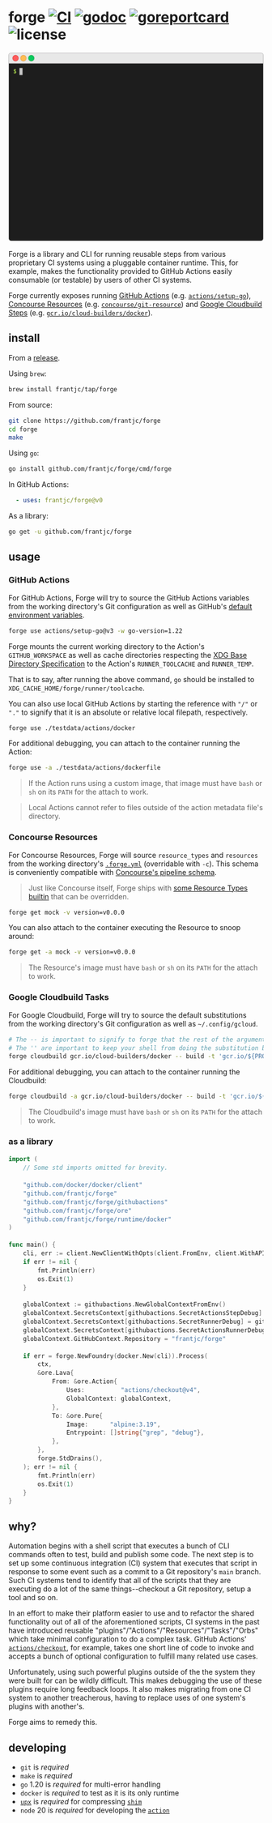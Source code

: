 # forge [![CI](https://github.com/frantjc/forge/actions/workflows/ci.yml/badge.svg?branch=main&event=push)](https://github.com/frantjc/forge/actions) [![godoc](https://pkg.go.dev/badge/github.com/frantjc/forge.svg)](https://pkg.go.dev/github.com/frantjc/forge) [![goreportcard](https://goreportcard.com/badge/github.com/frantjc/forge)](https://goreportcard.com/report/github.com/frantjc/forge) ![license](https://shields.io/github/license/frantjc/forge)

<p align="center">
  <img src="https://raw.githubusercontent.com/frantjc/forge/main/docs/demo.gif">
</p>

Forge is a library and CLI for running reusable steps from various proprietary CI systems using a pluggable container runtime. This, for example, makes the functionality provided to GitHub Actions easily consumable (or testable) by users of other CI systems.

Forge currently exposes running [GitHub Actions](https://docs.github.com/en/actions/learn-github-actions/finding-and-customizing-actions) (e.g. [`actions/setup-go`](https://github.com/actions/setup-go)), [Concourse Resources](https://concourse-ci.org/resources.html) (e.g. [`concourse/git-resource`](https://github.com/concourse/git-resource)) and [Google Cloudbuild Steps](https://cloud.google.com/build/docs/configuring-builds/create-basic-configuration) (e.g. [`gcr.io/cloud-builders/docker`](https://cloud.google.com/build/docs/building/build-containers)).

## install

From a [release](https://github.com/frantjc/forge/releases).

Using `brew`:

```sh
brew install frantjc/tap/forge
```

From source:

```sh
git clone https://github.com/frantjc/forge
cd forge
make
```

Using `go`:

```sh
go install github.com/frantjc/forge/cmd/forge
```

In GitHub Actions:

```yml
  - uses: frantjc/forge@v0
```

As a library:

```sh
go get -u github.com/frantjc/forge
```

## usage

### GitHub Actions

For GitHub Actions, Forge will try to source the GitHub Actions variables from the working directory's Git configuration as well as GitHub's [default environment variables](https://docs.github.com/en/actions/learn-github-actions/environment-variables#default-environment-variables).

```sh
forge use actions/setup-go@v3 -w go-version=1.22
```

Forge mounts the current working directory to the Action's `GITHUB_WORKSPACE` as well as cache directories respecting the [XDG Base Directory Specification](https://specifications.freedesktop.org/basedir-spec/basedir-spec-latest.html) to the Action's `RUNNER_TOOLCACHE` and `RUNNER_TEMP`.

That is to say, after running the above command, `go` should be installed to `XDG_CACHE_HOME/forge/runner/toolcache`.

You can also use local GitHub Actions by starting the reference with `"/"` or `"."` to signify that it is an absolute or relative local filepath, respectively.

```sh
forge use ./testdata/actions/docker
```

For additional debugging, you can attach to the container running the Action:

```sh
forge use -a ./testdata/actions/dockerfile
```

> If the Action runs using a custom image, that image must have `bash` or `sh` on its `PATH` for the attach to work.

> Local Actions cannot refer to files outside of the action metadata file's directory.

### Concourse Resources

For Concourse Resources, Forge will source `resource_types` and `resources` from the working directory's [`.forge.yml`](.forge.yml) (overridable with `-c`). This schema is conveniently compatible with [Concourse's pipeline schema](https://concourse-ci.org/pipelines.html).

> Just like Concourse itself, Forge ships with [some Resource Types builtin](concourse/builtin.go) that can be overridden.

```sh
forge get mock -v version=v0.0.0
```

You can also attach to the container executing the Resource to snoop around:

```sh
forge get -a mock -v version=v0.0.0
```

> The Resource's image must have `bash` or `sh` on its `PATH` for the attach to work.

### Google Cloudbuild Tasks

For Google Cloudbuild, Forge will try to source the default substitutions from the working directory's Git configuration as well as `~/.config/gcloud`.

```sh
# The -- is important to signify to forge that the rest of the arguments are meant to be passed to the underlying command, not parsed by `forge` itself.
# The '' are important to keep your shell from doing the substitution before `forge` can get ahold of it to the substitution itself.
forge cloudbuild gcr.io/cloud-builders/docker -- build -t 'gcr.io/${PROJECT_ID}/my-image:${SHORT_SHA}' .
```

For additional debugging, you can attach to the container running the Cloudbuild:

```sh
forge cloudbuild -a gcr.io/cloud-builders/docker -- build -t 'gcr.io/${PROJECT_ID}/my-image:${SHORT_SHA}' .
```

> The Cloudbuild's image must have `bash` or `sh` on its `PATH` for the attach to work.

### as a library

```go
import (
	// Some std imports omitted for brevity.

	"github.com/docker/docker/client"
	"github.com/frantjc/forge"
	"github.com/frantjc/forge/githubactions"
	"github.com/frantjc/forge/ore"
	"github.com/frantjc/forge/runtime/docker"
)

func main() {
	cli, err := client.NewClientWithOpts(client.FromEnv, client.WithAPIVersionNegotiation())
	if err != nil {
		fmt.Println(err)
		os.Exit(1)
	}

	globalContext := githubactions.NewGlobalContextFromEnv()
	globalContext.SecretsContext[githubactions.SecretActionsStepDebug] = githubactions.SecretActionsStepDebugValue
	globalContext.SecretsContext[githubactions.SecretRunnerDebug] = githubactions.SecretRunnerDebugValue
	globalContext.SecretsContext[githubactions.SecretActionsRunnerDebug] = githubactions.SecretActionsRunnerDebugValue
	globalContext.GitHubContext.Repository = "frantjc/forge"

	if err = forge.NewFoundry(docker.New(cli)).Process(
		ctx,
		&ore.Lava{
			From: &ore.Action{
				Uses:          "actions/checkout@v4",
				GlobalContext: globalContext,
			},
			To: &ore.Pure{
				Image:      "alpine:3.19",
				Entrypoint: []string{"grep", "debug"},
			},
		},
		forge.StdDrains(),
	); err != nil {
		fmt.Println(err)
		os.Exit(1)
	}
}
```

## why?

Automation begins with a shell script that executes a bunch of CLI commands often to test, build and publish some code. The next step is to set up some continuous integration (CI) system that executes that script in response to some event such as a commit to a Git repository's `main` branch. Such CI systems tend to identify that all of the scripts that they are executing do a lot of the same things--checkout a Git repository, setup a tool and so on.

In an effort to make their platform easier to use and to refactor the shared functionality out of all of the aforementioned scripts, CI systems in the past have introduced reusable "plugins"/"Actions"/"Resources"/"Tasks"/"Orbs" which take minimal configuration to do a complex task. GitHub Actions' [`actions/checkout`](https://github.com/actions/checkout), for example, takes one short line of code to invoke and accepts a bunch of optional configuration to fulfill many related use cases.

Unfortunately, using such powerful plugins outside of the the system they were built for can be wildly difficult. This makes debugging the use of these plugins require long feedback loops. It also makes migrating from one CI system to another treacherous, having to replace uses of one system's plugins with another's.

Forge aims to remedy this.

## developing

- `git` is _required_
- `make` is _required_
- `go` 1.20 is _required_ for multi-error handling
- `docker` is _required_ to test as it is its only runtime
- [`upx`](https://github.com/upx/upx) is _required_ for compressing [`shim`](internal/cmd/shim/main.go)
- `node` 20 is _required_ for developing the [`action`](.github/action)
